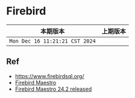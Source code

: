 # Firebird

|本期版本|上期版本
|:---:|:---:
`Mon Dec 16 11:21:21 CST 2024` |

## Ref

* <https://www.firebirdsql.org/>
* [Firebird Maestro](https://www.sqlmaestro.com/products/firebird/maestro/)
* [Firebird Maestro 24.2 released](https://www.sqlmaestro.com/products/firebird/maestro/news/firebird_maestro_24_2_released/)